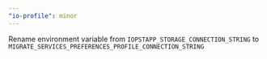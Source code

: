 ```yaml
---
"io-profile": minor
---
```


Rename environment variable from `IOPSTAPP_STORAGE_CONNECTION_STRING` to `MIGRATE_SERVICES_PREFERENCES_PROFILE_CONNECTION_STRING`
